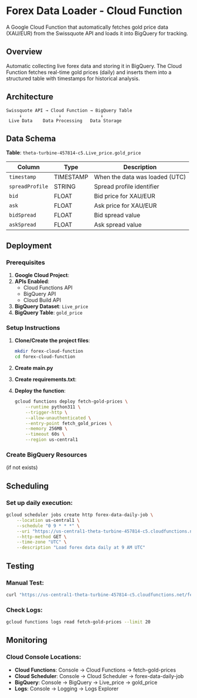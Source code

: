 # Forex Data Loader - Cloud Function

A Google Cloud Function that automatically fetches gold price data (XAU/EUR) from the Swissquote API and loads it into BigQuery for tracking.

## Overview

Automatic collecting live forex data and storing it in BigQuery. 
The Cloud Function fetches real-time gold prices (daily) and inserts them into a structured table with timestamps for historical analysis.

## Architecture

```
Swissquote API → Cloud Function → BigQuery Table
     ↓              ↓               ↓
 Live Data    Data Processing   Data Storage
```

## Data Schema

**Table**: `theta-turbine-457814-c5.Live_price.gold_price`

| Column | Type | Description |
|--------|------|-------------|
| `timestamp` | TIMESTAMP | When the data was loaded (UTC) |
| `spreadProfile` | STRING | Spread profile identifier |
| `bid` | FLOAT | Bid price for XAU/EUR |
| `ask` | FLOAT | Ask price for XAU/EUR |
| `bidSpread` | FLOAT | Bid spread value |
| `askSpread` | FLOAT | Ask spread value |

## Deployment

### Prerequisites

1. **Google Cloud Project**:
2. **APIs Enabled**:
   - Cloud Functions API
   - BigQuery API
   - Cloud Build API
3. **BigQuery Dataset**: `Live_price`
4. **BigQuery Table**: `gold_price`

### Setup Instructions

1. **Clone/Create the project files**:
   ```bash
   mkdir forex-cloud-function
   cd forex-cloud-function
   ```

2. **Create main.py** 

3. **Create requirements.txt**:

4. **Deploy the function**:
   ```bash
   gcloud functions deploy fetch-gold-prices \
       --runtime python311 \
       --trigger-http \
       --allow-unauthenticated \
       --entry-point fetch_gold_prices \
       --memory 256MB \
       --timeout 60s \
       --region us-central1
   ```

### Create BigQuery Resources
(if not exists)

## Scheduling

### Set up daily execution:

```bash
gcloud scheduler jobs create http forex-data-daily-job \
    --location us-central1 \
    --schedule "0 9 * * *" \
    --uri "https://us-central1-theta-turbine-457814-c5.cloudfunctions.net/fetch-gold-prices" \
    --http-method GET \
    --time-zone "UTC" \
    --description "Load forex data daily at 9 AM UTC"
```

## Testing

### Manual Test:
```bash
curl "https://us-central1-theta-turbine-457814-c5.cloudfunctions.net/fetch-gold-prices"
```

### Check Logs:
```bash
gcloud functions logs read fetch-gold-prices --limit 20
```


## Monitoring

### Cloud Console Locations:

- **Cloud Functions**: Console → Cloud Functions → fetch-gold-prices
- **Cloud Scheduler**: Console → Cloud Scheduler → forex-data-daily-job  
- **BigQuery**: Console → BigQuery → Live_price → gold_price
- **Logs**: Console → Logging → Logs Explorer
